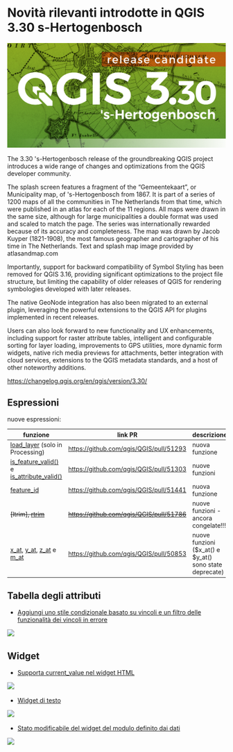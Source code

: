 # Novità rilevanti introdotte in QGIS 3.30 s-Hertogenbosch

[![](../img/splashscreen/splash_3_30rc.png)](../img/splashscreen/splash_3_30rc.png)

The 3.30 's-Hertogenbosch release of the groundbreaking QGIS project introduces a wide range of changes and optimizations from the QGIS developer community.

The splash screen features a fragment of the “Gemeentekaart”, or Municipality map, of 's-Hertogenbosch from 1867. It is part of a series of 1200 maps of all the communities in The Netherlands from that time, which were published in an atlas for each of the 11 regions. All maps were drawn in the same size, although for large municipalities a double format was used and scaled to match the page. The series was internationally rewarded because of its accuracy and completeness. The map was drawn by Jacob Kuyper (1821-1908), the most famous geographer and cartographer of his time in The Netherlands. Text and splash map image provided by atlasandmap.com

Importantly, support for backward compatibility of Symbol Styling has been removed for QGIS 3.16, providing significant optimizations to the project file structure, but limiting the capability of older releases of QGIS for rendering symbologies developed with later releases.

The native GeoNode integration has also been migrated to an external plugin, leveraging the powerful extensions to the QGIS API for plugins implemented in recent releases.

Users can also look forward to new functionality and UX enhancements, including support for raster attribute tables, intelligent and configurable sorting for layer loading, improvements to GPS utilities, more dynamic form widgets, native rich media previews for attachments, better integration with cloud services, extensions to the QGIS metadata standards, and a host of other noteworthy additions.

<https://changelog.qgis.org/en/qgis/version/3.30/>

## Espressioni

nuove espressioni:

funzione              | link PR                                   | descrizione
----------------------|-------------------------------------------|------------
[load_layer](../gr_funzioni/layer_mappa/layer_mappa_unico.md/#load_layer) (solo in Processing)| <https://github.com/qgis/QGIS/pull/51293> | nuova funzione
[is_feature_valid()](../gr_funzioni/record_e_attributi/record_e_attributi_unico.md/#is_feature_valid) e [is_attribute_valid()](../gr_funzioni/record_e_attributi/record_e_attributi_unico.md/#is_attribute_valid) | <https://github.com/qgis/QGIS/pull/51303> | nuove funzioni
[feature_id](../gr_funzioni/record_e_attributi/record_e_attributi_unico.md/#feature_id) | <https://github.com/qgis/QGIS/pull/51441> | nuova funzione
~~[ltrim], [rtrim]()~~ | ~~<https://github.com/qgis/QGIS/pull/51786>~~ | nuove funzioni - ancora congelate!!!
[x_at](../gr_funzioni/geometria/geometria_unico.md/#x_at), [y_at](../gr_funzioni/geometria/geometria_unico.md/#y_at), [z_at](../gr_funzioni/geometria/geometria_unico.md/#z_at) e [m_at](../gr_funzioni/geometria/geometria_unico.md/#m_at) | <https://github.com/qgis/QGIS/pull/50853> | nuove funzioni ($x_at() e $y_at() sono state deprecate)


## Tabella degli attributi

- [Aggiungi uno stile condizionale basato su vincoli e un filtro delle funzionalità dei vincoli in errore](https://github.com/qgis/QGIS/pull/51309)

![](https://user-images.githubusercontent.com/1728657/212464135-18dc07fb-27fc-4f7e-ab39-edbffb5cd435.png)

## Widget

- [Supporta current_value nel widget HTML](https://github.com/qgis/QGIS/pull/51316)

![](https://user-images.githubusercontent.com/142164/209808148-958e3016-448a-4b94-b8f7-f29f6d677068.gif)

- [Widget di testo](https://github.com/qgis/QGIS/pull/51323)

![](https://user-images.githubusercontent.com/142164/209931529-16d2683a-fd7b-4f64-af54-4a5df2120edb.gif)

- [Stato modificabile del widget del modulo definito dai dati](https://github.com/qgis/QGIS/pull/51525)

![](https://user-images.githubusercontent.com/142164/213728077-b2302f1a-e71f-483c-beaa-d3d256caaeec.gif)
